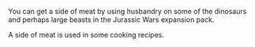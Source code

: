 ---
---
You can get a side of meat by using husbandry on some of the dinosaurs and perhaps large beasts in the Jurassic Wars expansion pack.

A side of meat is used in some cooking recipes.